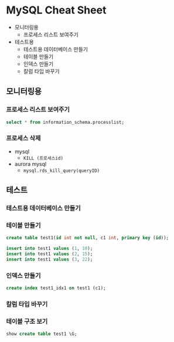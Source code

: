 # MySQL Cheat Sheet

- 모니터링용
  - 프로세스 리스트 보여주기
- 테스트용
  - 테스트용 데이터베이스 만들기
  - 테이블 만들기
  - 인덱스 만들기
  - 칼럼 타입 바꾸기

## 모니터링용

### 프로세스 리스트 보여주기

```sql
select * from information_schema.processlist;
```

### 프로세스 삭제

- mysql
  - `KILL (프로세스id)`
- aurora mysql
  - `mysql.rds_kill_query(queryID)`

## 테스트

### 테스트용 데이터베이스 만들기

### 테이블 만들기

```sql
create table test1(id int not null, c1 int, primary key (id));

insert into test1 values (1, 10);
insert into test1 values (2, 15);
insert into test1 values (3, 22);
```

### 인덱스 만들기

```sql
create index test1_idx1 on test1 (c1);
```

### 칼럼 타입 바꾸기

### 테이블 구조 보기

```sql
show create table test1 \G;
```
